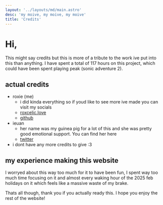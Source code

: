 ```yaml
---
layout: '../layouts/md/main.astro'
desc: 'my moive, my moive, my moive'
title: 'Credits'
---
```

# Hi,

This might say credits but this is more of a tribute to the work ive put into this than anything. I have spent a total of 117 hours on this project, which could have been spent playing peak (sonic adventure 2).

## actual credits
- roxie (me)
    - i did kinda everything so if youd like to see more ive made you can visit my socials
    - [roxcelic.love](https://roxcelic.love)
    - [github](https://github.com)
- ieuan
    - her name was my guinea pig for a lot of this and she was pretty good emotional support. You can find her here
    - [twitter](https://x.com/foffrz)
- i dont have any more credits to give :3

## my experience making this website
I worryed about this way too much for it to have been fun, I spent way too much time focusing on it and almost every waking hour of the 2025 feb holidays on it which feels like a massive waste of my brake.

Thats all though, thank you if you actually ready this. I hope you enjoy the rest of the website!